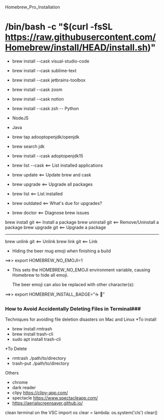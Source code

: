 Homebrew_Pro_Installation

# /bin/bash -c "$(curl -fsSL https://raw.githubusercontent.com/Homebrew/install/HEAD/install.sh)"

- brew install --cask visual-studio-code
- brew install --cask sublime-text
- brew install --cask jetbrains-toolbox
- brew install --cask zoom
- brew install --cask notion
- brew install --cask zsh
-- Python
- NodeJS
- Java
 - brew tap adooptopenjdk/openjdk
 - brew search jdk
 - brew install --cask adoptopenjdk15

- brew list --cask  <== List installed applications

- brew update	<== Update brew and cask
- brew upgrade	<== Upgrade all packages
- brew list	<== List installed
- brew outdated	<== What's due for upgrades?
- brew doctor	<== Diagnose brew issues

brew install git		<== Install a package
brew uninstall git	<== Remove/Uninstall a package
brew upgrade git		<== Upgrade a package
---	---
brew unlink git		<== Unlink
brew link git		<== Link


- Hiding the beer mug emoji when finishing a build

==>> export HOMEBREW_NO_EMOJI=1

- This sets the HOMEBREW_NO_EMOJI environment variable, causing Homebrew to hide all emoji.

	The beer emoji can also be replaced with other character(s): 

==>> export HOMEBREW_INSTALL_BADGE="☕️ 🐸"



### How to Avoid Accidentally Deleting Files in Terminal###
Techniques for avoiding file deletion disasters on Mac and Linux
*To install
- brew install rmtrash
- brew install trash-cli
- sudo apt install trash-cli

*To Delete
- rmtrash ./path/to/directory
- trash-put ./path/to/directory









Others

- chrome
- dark reader
- clipy https://clipy-app.com/​
- spectacle https://www.spectacleapp.com/​
- https://aerialscreensaver.github.io/​

clean terminal on the VSC 
import os
clear = lambda: os.system('cls')
clear()
